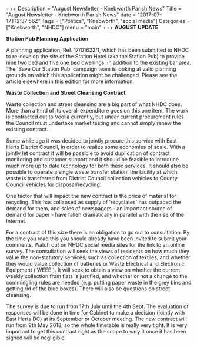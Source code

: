 +++
Description = "August Newsletter - Knebworth Parish News"
Title = "August Newsletter - Knebworth Parish News"
date = "2017-07-17T12:37:56Z"
Tags = ["Politics", "Knebworth", "social media"]
Categories = ["Knebworth", "NHDC"]
menu = "main"
+++
**AUGUST UPDATE**

**Station Pub Planning Application**

A planning application, Ref. 17/01622/1, which has been submitted to NHDC to re-develop the site of the Station Hotel (aka the Station Pub) to provide nine two bed and five one bed dwellings, in addition to the existing bar area. The 'Save Our Station Pub' campaign team is looking at valid planning grounds on which this application might be challenged. Please see the article elsewhere in this edition for more information.

**Waste Collection and Street Cleansing Contract**

Waste collection and street cleansing are a big part of what NHDC does. More than a third of its overall expenditure goes on this one item. The work is contracted out to Veolia currently, but under current procurement rules the Council must undertake market testing and cannot simply renew the existing contract.

Some while ago it was decided to jointly procure this service with East Herts District Council, in order to realize some economies of scale. With a jointly let contract it will be possible to avoid duplication of contract monitoring and customer support and it should be feasible to introduce much more up to date technology for both these services. It should also be possible to operate a single waste transfer station: the facility at which waste is transferred from District Council collection vehicles to County Council vehicles for disposal/recycling.

One factor that will impact the new contract is the price of material for recycling. This has collapsed as supply of 'recyclates' has outpaced the demand for them, and sales of newspapers - an important source of demand for paper - have fallen dramatically in parallel with the rise of the Internet.

For a contract of this size there is an obligation to go out to consultation. By the time you read this you should already have been invited to submit your comments. Watch out on NHDC social media sites for the link to an online survey. The consultation will seek the views of residents on how much they value the non-statutory services, such as collection of textiles, and whether they would value collection of batteries or Waste Electrical and Electronic Equipment ('WEEE'). It will seek to obtain a view on whether the current weekly collection from flats is justified, and whether or not a change to the commingling rules are needed (e.g. putting paper waste in the grey bins and getting rid of the blue boxes). There will also be questions on street cleansing.

The survey is due to run from 17th July until the 4th Sept. The evaluation of responses will be done in time for Cabinet to make a decision (jointly with East Herts DC) at its September or October meeting. The new contract will run from 9th May 2018, so the whole timetable is really very tight. It is very important to get this contract right as the scope to vary it once it has been signed will be negligible.
